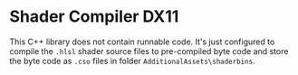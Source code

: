 # Shader Compiler DX11

This C++ library does not contain runnable code. It's just configured to compile the `.hlsl` shader source files to pre-compiled byte code and store the byte code 
as `.cso` files in folder `AdditionalAssets\shaderbins`.